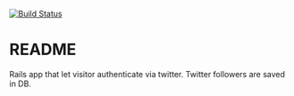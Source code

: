 [![Build Status](https://travis-ci.org/matthieu80/twitter-connect-rails.svg?branch=master)](https://travis-ci.org/matthieu80/twitter-connect-rails)

# README

Rails app that let visitor authenticate via twitter. Twitter followers are saved in DB.
